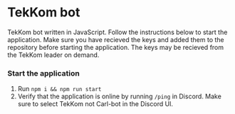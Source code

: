 # TekKom bot
TekKom bot written in JavaScript. Follow the instructions below to start the
application. Make sure you have recieved the keys and added them to the
repository before starting the application. The keys may be recieved from the
TekKom leader on demand.

### Start the application
1. Run `npm i && npm run start`
2. Verify that the application is online by running `/ping` in Discord. Make
sure to select TekKom not Carl-bot in the Discord UI.